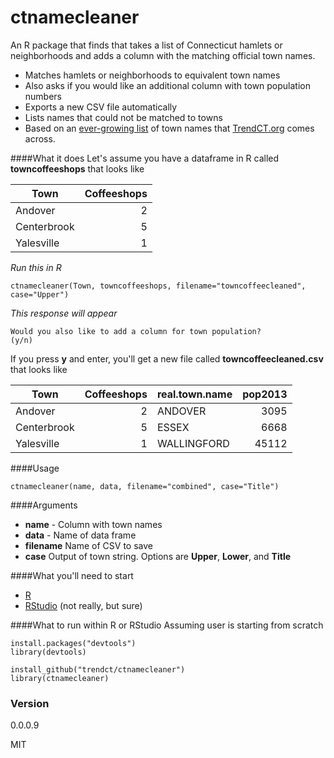 # ctnamecleaner

An R package that finds that takes a list of Connecticut hamlets or neighborhoods and adds a column with the matching official town names. 

- Matches hamlets or neighborhoods to equivalent town names
-  Also asks if you would like an additional column with town population numbers
-  Exports a new CSV file automatically
-  Lists names that could not be matched to towns
-  Based on an [ever-growing list](https://docs.google.com/spreadsheets/d/1WqZIGk2AkHXKYvd4uXy5a2nwyg529e7mMU5610Ale0g/edit?usp=sharing) of town names that [TrendCT.org](http://www.trendct.org) comes across. 


####What it does
Let's assume you have a dataframe in R called **towncoffeeshops** that looks like

Town | Coffeeshops
--- | ---:
Andover | 2
Centerbrook | 5
Yalesville | 1

*Run this in R*
```ssh
ctnamecleaner(Town, towncoffeeshops, filename="towncoffeecleaned", case="Upper")
```
*This response will appear*
```ssh
Would you also like to add a column for town population?
(y/n)
```
If you press **y** and enter, you'll get a new file called **towncoffeecleaned.csv** that looks like

Town | Coffeeshops | real.town.name | pop2013
--- | ---: | --- | ---:
Andover | 2 | ANDOVER | 3095
Centerbrook | 5 | ESSEX | 6668
Yalesville | 1 | WALLINGFORD | 45112

####Usage

```ssh
ctnamecleaner(name, data, filename="combined", case="Title")
```

####Arguments
- **name** - Column with town names
- **data** - Name of data frame
- **filename** Name of CSV to save
- **case** Output of town string. Options are **Upper**, **Lower**, and **Title**


####What you'll need to start
  - [R](http://www.r-project.org/)
  - [RStudio](http://www.rstudio.com/) (not really, but sure)

####What to run within R or RStudio
Assuming user is starting from scratch
```ssh
install.packages("devtools")
library(devtools)

install_github("trendct/ctnamecleaner")
library(ctnamecleaner)
```
### Version
0.0.0.9

MIT
